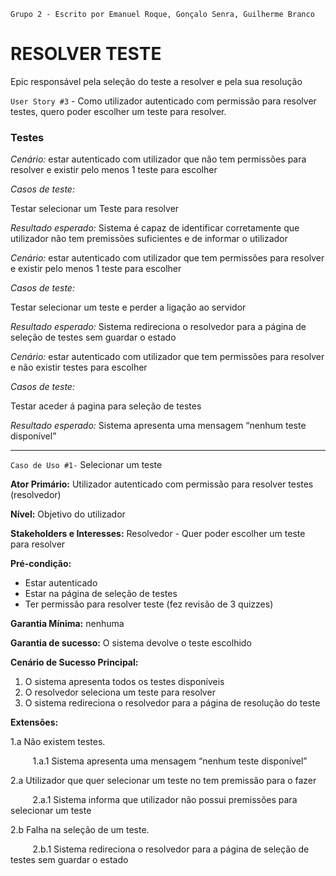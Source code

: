 `Grupo 2 - Escrito por Emanuel Roque, Gonçalo Senra, Guilherme Branco`
# RESOLVER TESTE
Epic responsável pela seleção do teste a resolver e pela sua resolução

`User Story #3` - Como utilizador autenticado com permissão para resolver testes, quero poder escolher um teste para resolver.

### Testes

_Cenário:_ estar autenticado com utilizador que não tem permissões para resolver e existir pelo menos 1 teste para escolher

_Casos de teste:_

Testar selecionar um Teste para resolver

_Resultado esperado:_ Sistema é capaz de identificar corretamente que utilizador não tem premissões suficientes e  de informar o utilizador

_Cenário:_ estar autenticado com utilizador que tem permissões para resolver e existir pelo menos 1 teste para escolher

_Casos de teste:_

Testar selecionar um teste e perder a ligação ao servidor

_Resultado esperado:_ Sistema redireciona o resolvedor para a página de seleção de testes sem guardar o estado

_Cenário:_ estar autenticado com utilizador que tem permissões para resolver e não existir testes para escolher

_Casos de teste:_

Testar aceder á pagina para seleção de testes

_Resultado esperado:_ Sistema apresenta uma mensagem “nenhum teste disponível” 

---

`Caso de Uso #1-` Selecionar um teste

__Ator Primário:__ Utilizador autenticado com permissão para resolver testes (resolvedor)

__Nível:__ Objetivo do utilizador

__Stakeholders e Interesses:__ Resolvedor - Quer poder escolher um teste para resolver

__Pré-condição:__ 
*   Estar autenticado
*   Estar na página de seleção de testes
*   Ter permissão para resolver teste (fez revisão de 3 quizzes)

__Garantia Mínima:__ nenhuma

__Garantia de sucesso:__ O sistema devolve o teste escolhido

__Cenário de Sucesso Principal:__
1. O sistema apresenta todos os testes disponíveis
2. O resolvedor seleciona um teste para resolver
3. O sistema redireciona o resolvedor para a página de resolução do teste

__Extensões:__ 

1.a Não existem testes.

&nbsp;&nbsp;&nbsp;&nbsp;&nbsp;&nbsp;&nbsp;&nbsp; 1.a.1 Sistema apresenta uma mensagem “nenhum teste disponível”

2.a Utilizador que quer selecionar um teste no tem premissão para o fazer

&nbsp;&nbsp;&nbsp;&nbsp;&nbsp;&nbsp;&nbsp;&nbsp; 2.a.1 Sistema informa que utilizador não possui premissões para selecionar um teste

2.b Falha na seleção de um teste.

&nbsp;&nbsp;&nbsp;&nbsp;&nbsp;&nbsp;&nbsp;&nbsp; 2.b.1 Sistema redireciona o resolvedor para a página de seleção de testes sem guardar o estado

